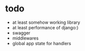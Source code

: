 # todo
- at least somehow working library
- at least performance of django:)
- swagger
- middlewares
- global app state for handlers